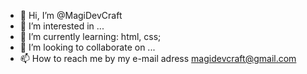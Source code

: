 - 👋 Hi, I’m @MagiDevCraft
- 👀 I’m interested in ...
- 🌱 I’m currently learning: html, css;
- 💞️ I’m looking to collaborate on ...
- 📫 How to reach me by my e-mail adress magidevcraft@gmail.com

<!---
MagiDevCraft/MagiDevCraft is a ✨ special ✨ repository because its `README.md` (this file) appears on your GitHub profile.
You can click the Preview link to take a look at your changes.
--->
